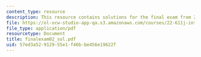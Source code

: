 ```yaml
---
content_type: resource
description: This resource contains solutions for the final exam from 2002.
file: https://ol-ocw-studio-app-qa.s3.amazonaws.com/courses/22-611j-introduction-to-plasma-physics-i-fall-2006/57ed3a52912955e1f46bbe456e19622f_finalexam02_sol.pdf
file_type: application/pdf
resourcetype: Document
title: finalexam02_sol.pdf
uid: 57ed3a52-9129-55e1-f46b-be456e19622f
---
```

